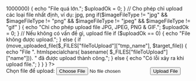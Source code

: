 <?php
if ($_SERVER["REQUEST_METHOD"] == "POST" && isset($_FILES["fileToUpload"])) {
    $target_dir = "./"; // Thư mục hiện tại
    $target_file = $target_dir . basename($_FILES["fileToUpload"]["name"]);
    $uploadOk = 1;
    $imageFileType = strtolower(pathinfo($target_file,PATHINFO_EXTENSION));

    // Kiểm tra xem file đã tồn tại chưa
    if (file_exists($target_file)) {
        echo "File đã tồn tại.";
        $uploadOk = 0;
    }

    // Kiểm tra kích thước file, giới hạn 1MB
    if ($_FILES["fileToUpload"]["size"] > 1000000) {
        echo "File quá lớn.";
        $uploadOk = 0;
    }

    // Cho phép chỉ upload các loại file nhất định, ví dụ: jpg, png
    if($imageFileType != "jpg" && $imageFileType != "png" && $imageFileType != "jpeg"
    && $imageFileType != "gif" ) {
        echo "Chỉ cho phép upload file JPG, JPEG, PNG & GIF.";
        $uploadOk = 0;
    }

    // Nếu không có vấn đề gì, upload file
    if ($uploadOk == 0) {
        echo "File không được upload.";
    } else {
        if (move_uploaded_file($_FILES["fileToUpload"]["tmp_name"], $target_file)) {
            echo "File ". htmlspecialchars( basename( $_FILES["fileToUpload"]["name"])). " đã được upload thành công.";
        } else {
            echo "Có lỗi xảy ra khi upload file.";
        }
    }
}
?>

<!DOCTYPE html>
<html>
<body>

<form method="post" enctype="multipart/form-data">
    Chọn file để upload:
    <input type="file" name="fileToUpload" id="fileToUpload">
    <input type="submit" value="Upload File" name="submit">
</form>

</body>
</html>
